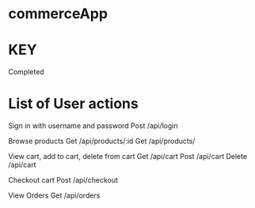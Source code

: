 # commerceApp




# KEY
Completed
<!-- TODO: -->




# List of User actions
<!-- Sign up with username and password. 
    Post /api/register
        INSERT INTO carts a cart uuid for the newly made user uuid. (1 to 1 relationship between cart and user.) -->

Sign in with username and password
    Post /api/login

<!-- View and update user account
    Get /api/users -->
    
Browse products
    Get /api/products/:id
    Get /api/products/

View cart, add to cart, delete from cart
    Get /api/cart
    Post /api/cart
    Delete /api/cart
    
Checkout cart
    Post /api/checkout

View Orders
    Get /api/orders


